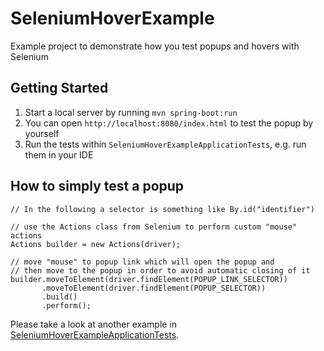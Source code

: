 # SeleniumHoverExample
Example project to demonstrate how you test popups and hovers with Selenium

## Getting Started
1. Start a local server by running ```mvn spring-boot:run```
2. You can open ```http://localhost:8080/index.html``` to test the popup by yourself
3. Run the tests within ```SeleniumHoverExampleApplicationTests```, e.g. run them in your IDE

## How to simply test a popup
```
// In the following a selector is something like By.id("identifier")
 
// use the Actions class from Selenium to perform custom "mouse" actions
Actions builder = new Actions(driver);
 
// move "mouse" to popup link which will open the popup and
// then move to the popup in order to avoid automatic closing of it
builder.moveToElement(driver.findElement(POPUP_LINK_SELECTOR))
       .moveToElement(driver.findElement(POPUP_SELECTOR))
       .build()
       .perform();
```

Please take a look at another example in [SeleniumHoverExampleApplicationTests](https://github.com/seeebiii/SeleniumHoverExample/blob/master/src/test/java/de/sebastianhesse/seleniumHoverExample/SeleniumHoverExampleApplicationTests.java).
